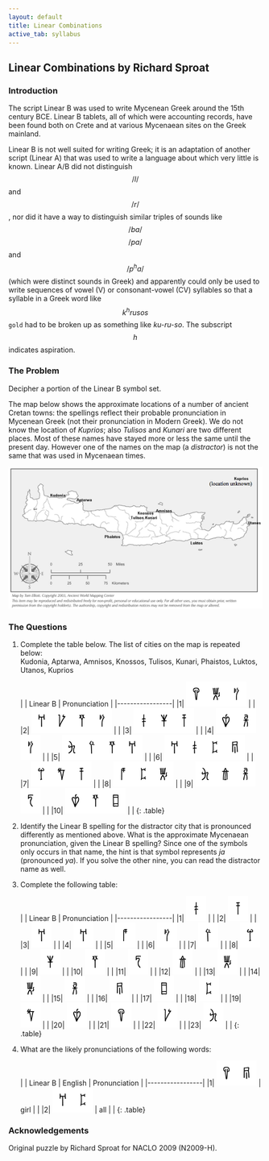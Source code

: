 ```yaml
---
layout: default
title: Linear Combinations
active_tab: syllabus
---
```


## Linear Combinations <span class="text-muted">by Richard Sproat</span>

### Introduction

The script Linear B was used to write Mycenean Greek around the
15th century BCE. Linear B tablets, all of which were accounting
records, have been found both on Crete and at various Mycenaean
sites on the Greek mainland.

Linear B is not well suited for writing Greek; it is an adaptation
of another script (Linear A) that was used to write a language
about which very little is known. Linear A/B did not distinguish
$$/l/$$ and $$/r/$$, nor did it have a way to distinguish similar
triples of sounds like $$/ba/$$ $$/pa/$$ and $$/p^{h}a/$$ (which
were distinct sounds in Greek) and apparently could only be used
to write sequences of vowel (V) or consonant-vowel (CV) syllables
so that a syllable in a Greek word like $$k^hrusos$$ `gold` had
to be broken up as something like *ku-ru-so*. The subscript
$$h$$ indicates aspiration.

### The Problem

Decipher a portion of the Linear B symbol set.

The map below shows the approximate locations of a number of ancient
Cretan towns: the spellings reflect their probable pronunciation
in Mycenean Greek (not their pronunciation in Modern Greek).  We
do not know the location of *Kuprios*; also *Tulisos* and *Kunari*
are two different places. Most of these names have stayed more or
less the same until the present day. However one of the names on
the map (a _distractor_) is not the same that was used in Mycenaean
times.

![Crete map](../img/crete.png 'Crete map')

### The Questions

1. Complete the table below. The list of cities on the map is repeated below:<br>
    Kudonia, Aptarwa, Amnisos, Knossos, Tulisos, Kunari, Phaistos, Luktos, Utanos, Kuprios

    | | Linear B | Pronunciation | 
    |-----------------|
    |1| ![](../img/linearb070.png)![](../img/linearb052.png)![](../img/linearb012.png)  | |
    |2| ![](../img/linearb008.png)![](../img/linearb073.png)![](../img/linearb030.png)![](../img/linearb012.png)  | |
    |3| ![](../img/linearb003.png)![](../img/linearb028.png)![](../img/linearb005.png)  | |
    |4| ![](../img/linearb069.png)![](../img/linearb053.png)![](../img/linearb012.png)  | |
    |5| ![](../img/linearb081.png)![](../img/linearb014.png)![](../img/linearb030.png)![](../img/linearb008.png)  | |
    |6| ![](../img/linearb008.png)![](../img/linearb003.png)![](../img/linearb059.png)![](../img/linearb054.png)  | |
    |7| ![](../img/linearb026.png)![](../img/linearb067.png)![](../img/linearb005.png)  | |
    |8| ![](../img/linearb010.png)![](../img/linearb059.png)![](../img/linearb052.png)  | |
    |9| ![](../img/linearb081.png)![](../img/linearb039.png)![](../img/linearb053.png)![](../img/linearb036.png)  | |
    |10| ![](../img/linearb069.png)![](../img/linearb030.png)![](../img/linearb057.png)  | |
    {: .table}

2. Identify the Linear B spelling for the distractor city that is
   pronounced differently as mentioned above. What is the approximate
   Mycenaean pronunciation, given the Linear B spelling? Since one of
   the symbols only occurs in that name, the hint is that symbol
   represents *ja* (pronounced *ya*). If you solve the other nine,
   you can read the distractor name as well.

3. Complete the following table:

    | | Linear B | Pronunciation | 
    |-----------------|
    |1| ![](../img/linearb003.png) | |
    |2| ![](../img/linearb005.png) | |
    |3| ![](../img/linearb008.png) | |
    |4| ![](../img/linearb008.png) | |
    |5| ![](../img/linearb010.png) | |
    |6| ![](../img/linearb012.png) | |
    |7| ![](../img/linearb014.png) | |
    |8| ![](../img/linearb026.png) | |
    |9| ![](../img/linearb028.png) | |
    |10| ![](../img/linearb030.png) | |
    |11| ![](../img/linearb036.png) | |
    |12| ![](../img/linearb039.png) | |
    |13| ![](../img/linearb052.png) | |
    |14| ![](../img/linearb052.png) | |
    |15| ![](../img/linearb053.png) | |
    |16| ![](../img/linearb054.png) | |
    |17| ![](../img/linearb057.png) | |
    |18| ![](../img/linearb059.png) | |
    |19| ![](../img/linearb067.png) | |
    |20| ![](../img/linearb069.png) | |
    |21| ![](../img/linearb070.png) | |
    |22| ![](../img/linearb073.png) | |
    |23| ![](../img/linearb081.png) | |
    {: .table}

4. What are the likely pronunciations of the following words:

    | | Linear B | English | Pronunciation | 
    |-----------------|
    |1| ![](../img/linearb070.png)![](../img/linearb054.png) | girl | |
    |2| ![](../img/linearb008.png)![](../img/linearb059.png) | all | |
    {: .table}

### Acknowledgements

Original puzzle by Richard Sproat for NACLO 2009 (N2009-H).
